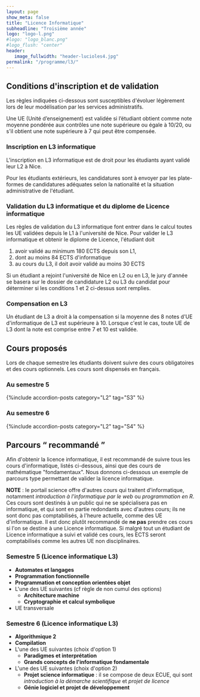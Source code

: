 ```yaml
---
layout: page
show_meta: false
title: "Licence Informatique"
subheadline: "Troisième année"
logo: "logo-l.png"
#logo: "logo_blanc.png"
#logo_flush: "center"
header:
   image_fullwidth: "header-lucioles4.jpg"
permalink: "/programme/l3/"
---
```

## Conditions d'inscription et de validation

Les règles indiquées ci-dessous sont susceptibles d'évoluer légèrement lors de leur modélisation par les services administratifs.

Une UE (Unité d’enseignement) est validée si l’étudiant obtient comme note moyenne pondérée aux contrôles une note supérieure ou égale à 10/20, ou s'il obtient une note supérieure à 7 qui peut être compensée.

### Inscription en L3 informatique

L'inscription en L3 informatique est de droit pour les étudiants ayant validé leur L2 à Nice.

Pour les étudiants extérieurs, les candidatures sont à envoyer par les plate-formes de candidatures adéquates selon la nationalité et la situation administrative de l'étudiant.


### Validation du L3 informatique et du diplome de Licence informatique

Les règles de validation du L3 informatique font entrer dans le calcul
toutes les UE validées depuis le L1 à l'université de Nice. 
Pour valider le L3 informatique et obtenir le diplome de Licence, l'étudiant
doit

1. avoir validé au minimum 180 ECTS depuis son L1, 
2. dont au moins 84 ECTS d'informatique 
3. au cours du L3, il doit avoir validé au moins 30 ECTS


Si un étudiant
a rejoint l'université de Nice en L2 ou en L3, le jury d'année se
basera sur le dossier de candidature L2 ou L3
du candidat pour déterminer si les conditions 1 et 2 ci-dessus sont remplies.


### Compensation en L3

Un étudiant de L3 a droit à la compensation si la moyenne des 8 notes d'UE d'informatique de L3 est supérieure à 10.
Lorsque c'est le cas, toute UE de L3 dont la note est comprise entre 7 et 10 est validée.

## Cours proposés ##

Lors de chaque semestre les étudiants doivent suivre des cours obligatoires et des cours optionnels.
Les cours sont dispensés en français.

### Au semestre 5 ###
{%include accordion-posts category="L2" tag="S3" %}

### Au semestre 6 ###
{%include accordion-posts category="L2" tag="S4" %}

## Parcours “ recommandé ” ##
Afin d'obtenir la licence informatique, il est recommandé de suivre tous les cours d'informatique, listés ci-dessous, ainsi que des cours de mathématique "fondamentaux". Nous donnons ci-dessous un exemple de parcours type permettant de valider la licence informatique.

**NOTE** : le portail science offre d'autres cours qui traitent d'informatique, notamment *introduction à l'informatique par le web* ou *programmation en R*. Ces cours sont destinés à un public qui ne se spécialisera pas en informatique, et qui sont en partie redondants avec d'autres cours; ils ne sont donc pas comptabilisés, à l'heure actuelle, comme des UE d'informatique. Il est donc plutôt recommandé de **ne pas** prendre ces cours si l'on se destine à une Licence informatique. Si malgré tout un étudiant de Licence informatique a suivi et validé ces cours, les ECTS seront comptabilisés comme les autres UE non disciplinaires.

### Semestre 5 (Licence informatique L3)
- **Automates et langages**
- **Programmation fonctionnelle**
- **Programmation et conception orientées objet**
- L'une des UE suivantes (cf règle de non cumul des options)
  - **Architecture machine**
  - **Cryptographie et calcul symbolique**
- UE transversale


### Semestre 6 (Licence informatique L3)
- **Algorithmique 2**
- **Compilation**
- L'une des UE suivantes (choix d'option 1)
   - **Paradigmes et interprétation**
   - **Grands concepts de l'informatique fondamentale**
- L'une des UE suivantes (choix d'option 2)
   - **Projet science informatique** : il se compose de deux ECUE, qui sont *introduction à la démarche scientifique* et *projet de licence* 
   - **Génie logiciel et projet de développement**
